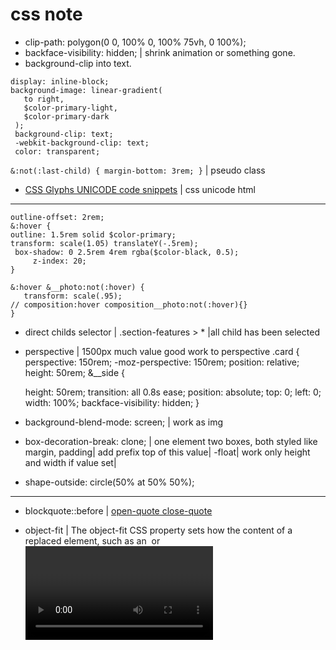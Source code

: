 # css note

- clip-path: polygon(0 0, 100% 0, 100% 75vh, 0 100%);
- backface-visibility: hidden; | shrink animation or something gone.
- background-clip into text.

```
display: inline-block;
background-image: linear-gradient(
   to right,
   $color-primary-light,
   $color-primary-dark
 );
 background-clip: text;
 -webkit-background-clip: text;
 color: transparent;
```

`&:not(:last-child) { margin-bottom: 3rem; }` | pseudo class
 - [CSS Glyphs UNICODE code snippets](https://css-tricks.com/snippets/html/glyphs/) | css unicode html
 ---
 ```
 outline-offset: 2rem; 
 &:hover {
 outline: 1.5rem solid $color-primary;
 transform: scale(1.05) translateY(-.5rem);
  box-shadow: 0 2.5rem 4rem rgba($color-black, 0.5);
      z-index: 20;
 } 
 
 &:hover &__photo:not(:hover) {
 	transform: scale(.95);
 // composition:hover composition__photo:not(:hover){}
 }
 ```
 - direct childs selector | .section-features > * |all child has been selected
 - perspective | 1500px much value good work to perspective
  .card {
  perspective: 150rem;
  -moz-perspective: 150rem;
  position: relative;
  height: 50rem;
   &__side {
   
   height: 50rem;
    transition: all 0.8s ease;
    position: absolute;
    top: 0;
    left: 0;
    width: 100%;
    backface-visibility: hidden;
   }
 - background-blend-mode: screen; | work as img
 - box-decoration-break: clone; | one element two boxes, both styled like margin, padding| add prefix top of this value|
-float| work only height and width if value set| 
- shape-outside: circle(50% at 50% 50%);  
---
- blockquote::before | [open-quote close-quote](https://css-tricks.com/almanac/properties/q/quotes/)

- object-fit | The object-fit CSS property sets how the content of a replaced element, such as an <img> or <video>, should be resized to fit its container.
